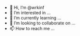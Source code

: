 - 👋 Hi, I’m @wrkinf
- 👀 I’m interested in ...
- 🌱 I’m currently learning ...
- 💞️ I’m looking to collaborate on ...
- 📫 How to reach me ...

<!---
wrkinf/wrkinf is a ✨ special ✨ repository because its `README.md` (this file) appears on your GitHub profile.
You can click the Preview link to take a look at your changes.
--->
